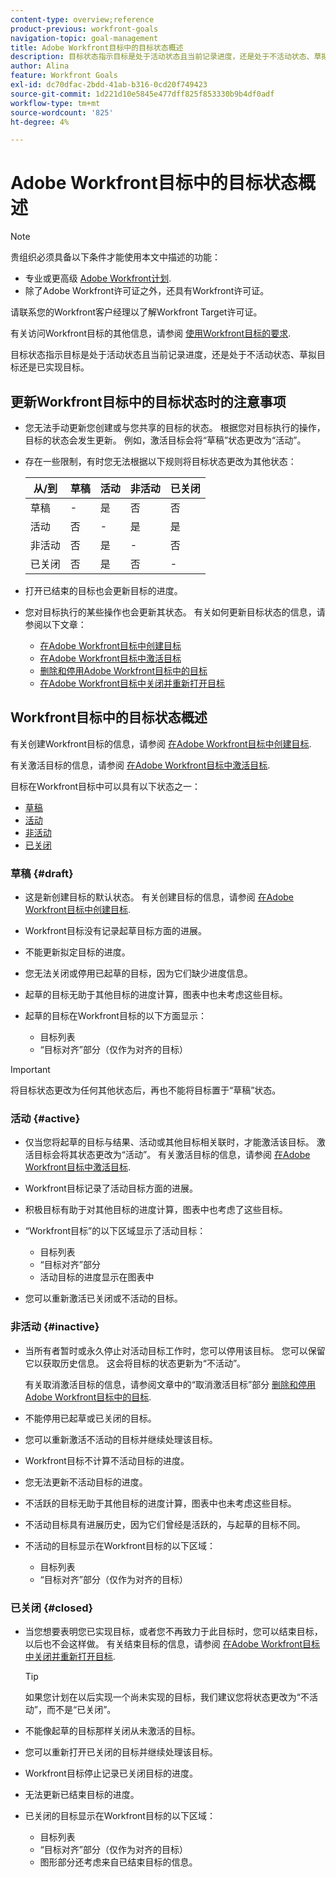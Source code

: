 ```yaml
---
content-type: overview;reference
product-previous: workfront-goals
navigation-topic: goal-management
title: Adobe Workfront目标中的目标状态概述
description: 目标状态指示目标是处于活动状态且当前记录进度，还是处于不活动状态、草拟目标还是已实现目标。
author: Alina
feature: Workfront Goals
exl-id: dc70dfac-2bdd-41ab-b316-0cd20f749423
source-git-commit: 1d221d10e5845e477dff825f853330b9b4df0adf
workflow-type: tm+mt
source-wordcount: '825'
ht-degree: 4%

---
```


# Adobe Workfront目标中的目标状态概述

<!--drafted for P&P new model: the note at the top will need to be replaced with this:    
    
Your organization must have the following to use the functionality described in this article:    
    
* For the legacy plan and license structure:     
    
  * A Pro or higher [Adobe Workfront plan](https://www.workfront.com/plans).     
  * An Adobe Workfront Goals license in addition to a Workfront license.    
    
* For the current plan and license structure:    
    
  * An Ultimate plan     
        
    Or    
        
    An additional license for Adobe Workfront Goals for the Prime or Select Adobe Workfront plans. <is there a link we can add here for the plans and what they contain?!>    
    
Contact your Workfront account manager to learn about a Workfront Goals license.    
    
For additional information about access to Workfront Goals, see [Requirements to use Workfront Goals](../workfront-goals/goal-management/access-needed-for-wf-goals.md).    
-->

>[!NOTE]
>
>贵组织必须具备以下条件才能使用本文中描述的功能：
>
>* 专业或更高级 [Adobe Workfront计划](https://www.workfront.com/plans).
>* 除了Adobe Workfront许可证之外，还具有Workfront许可证。
>
>请联系您的Workfront客户经理以了解Workfront Target许可证。

有关访问Workfront目标的其他信息，请参阅 [使用Workfront目标的要求](../../workfront-goals/goal-management/access-needed-for-wf-goals.md).


目标状态指示目标是处于活动状态且当前记录进度，还是处于不活动状态、草拟目标还是已实现目标。

## 更新Workfront目标中的目标状态时的注意事项

* 您无法手动更新您创建或与您共享的目标的状态。 根据您对目标执行的操作，目标的状态会发生更新。 例如，激活目标会将“草稿”状态更改为“活动”。
* 存在一些限制，有时您无法根据以下规则将目标状态更改为其他状态：

   | 从/到 | 草稿 | 活动 | 非活动 | 已关闭 |
   |---|---|---|---|---|
   | 草稿 | - | 是 | 否 | 否 |
   | 活动 | 否 | - | 是 | 是 |
   | 非活动 | 否 | 是 | - | 否 |
   | 已关闭 | 否 | 是 | 否 | - |

* 打开已结束的目标也会更新目标的进度。
* 您对目标执行的某些操作也会更新其状态。 有关如何更新目标状态的信息，请参阅以下文章：

   * [在Adobe Workfront目标中创建目标](../../workfront-goals/goal-management/create-goals.md)
   * [在Adobe Workfront目标中激活目标](../../workfront-goals/goal-management/activate-goals.md)
   * [删除和停用Adobe Workfront目标中的目标](../../workfront-goals/goal-management/delete-and-deactivate-goals.md)
   * [在Adobe Workfront目标中关闭并重新打开目标](../../workfront-goals/goal-management/close-and-reopen-goals.md)

## Workfront目标中的目标状态概述

有关创建Workfront目标的信息，请参阅 [在Adobe Workfront目标中创建目标](../../workfront-goals/goal-management/create-goals.md).

有关激活目标的信息，请参阅 [在Adobe Workfront目标中激活目标](../../workfront-goals/goal-management/activate-goals.md).

目标在Workfront目标中可以具有以下状态之一：

* [草稿](#draft)
* [活动](#active)
* [非活动](#inactive)
* [已关闭](#closed)

### 草稿 {#draft}

* 这是新创建目标的默认状态。 有关创建目标的信息，请参阅 [在Adobe Workfront目标中创建目标](../../workfront-goals/goal-management/create-goals.md).
* Workfront目标没有记录起草目标方面的进展。
* 不能更新拟定目标的进度。
* 您无法关闭或停用已起草的目标，因为它们缺少进度信息。
* 起草的目标无助于其他目标的进度计算，图表中也未考虑这些目标。
* 起草的目标在Workfront目标的以下方面显示：

   * 目标列表
   * “目标对齐”部分（仅作为对齐的目标）


>[!IMPORTANT]
>
>将目标状态更改为任何其他状态后，再也不能将目标置于“草稿”状态。

### 活动 {#active}

* 仅当您将起草的目标与结果、活动或其他目标相关联时，才能激活该目标。 激活目标会将其状态更改为“活动”。 有关激活目标的信息，请参阅 [在Adobe Workfront目标中激活目标](../../workfront-goals/goal-management/activate-goals.md).
* Workfront目标记录了活动目标方面的进展。
* 积极目标有助于对其他目标的进度计算，图表中也考虑了这些目标。
* “Workfront目标”的以下区域显示了活动目标：

   * 目标列表
   * “目标对齐”部分
   * 活动目标的进度显示在图表中

* 您可以重新激活已关闭或不活动的目标。

### 非活动 {#inactive}

* 当所有者暂时或永久停止对活动目标工作时，您可以停用该目标。 您可以保留它以获取历史信息。 这会将目标的状态更新为“不活动”。

   有关取消激活目标的信息，请参阅文章中的“取消激活目标”部分 [删除和停用Adobe Workfront目标中的目标](../../workfront-goals/goal-management/delete-and-deactivate-goals.md).

* 不能停用已起草或已关闭的目标。
* 您可以重新激活不活动的目标并继续处理该目标。
* Workfront目标不计算不活动目标的进度。
* 您无法更新不活动目标的进度。
* 不活跃的目标无助于其他目标的进度计算，图表中也未考虑这些目标。
* 不活动目标具有进展历史，因为它们曾经是活跃的，与起草的目标不同。
* 不活动的目标显示在Workfront目标的以下区域：

   * 目标列表
   * “目标对齐”部分（仅作为对齐的目标）

### 已关闭 {#closed}

* 当您想要表明您已实现目标，或者您不再致力于此目标时，您可以结束目标，以后也不会这样做。 有关结束目标的信息，请参阅 [在Adobe Workfront目标中关闭并重新打开目标](../../workfront-goals/goal-management/close-and-reopen-goals.md).

   >[!TIP]
   >
   >如果您计划在以后实现一个尚未实现的目标，我们建议您将状态更改为“不活动”，而不是“已关闭”。

* 不能像起草的目标那样关闭从未激活的目标。
* 您可以重新打开已关闭的目标并继续处理该目标。
* Workfront目标停止记录已关闭目标的进度。
* 无法更新已结束目标的进度。
* 已关闭的目标显示在Workfront目标的以下区域：

   * 目标列表
   * “目标对齐”部分（仅作为对齐的目标）
   * 图形部分还考虑来自已结束目标的信息。
